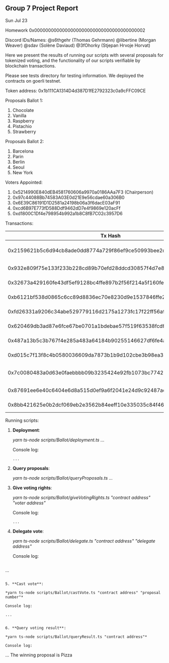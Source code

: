## Group 7 Project Report

Sun Jul 23

Homework 0x0000000000000000000000000000000000000002

Discord IDs/Names: @s6thgehr (Thomas Gehrmann) @libertine (Morgan Weaver) @sdav (Solène Daviaud) @3fOhorky (Stjepan Hrvoje Horvat)

Here we present the results of running our scripts with several proposals for tokenized voting, and the functionality of our scripts verifiable by blockchain transactions.

Please see tests directory for testing information. We deployed the contracts on goerli testnet.

Token address: 0x1b111CA1314D4d387D1fE2792323c0a9cFFC09CE

Proposals Ballot 1: 

1. Chocolate
2. Vanilla
3. Raspberry
4. Pistachio
5. Strawberry

Proposals Ballot 2:

1. Barcelona
2. Parin
3. Berlin
4. Seoul
5. New York

Voters Appointed:

1. 0x5214990E840dEB4581760606a9970a0186AAa7F3 (Chairperson)
2. 0x97c44088Bb74583A03E0d21E9e56cdae60a306B0
3. 0x6E39C86191D1D2581a24198b06a3f6dacE03aF91
4. 0xcd6B97E773fD588Ddf9462dD7e4f9869e120acFf
5. 0xd1800C1Df4e798954b992a1b8C8fB7C02c3957D6

Transactions:

| Tx Hash                                                            | From                                       | To  | Action            | Notes             |
| ------------------------------------------------------------------ | ------------------------------------------ | --- | ----------------- | ----------------- |
| 0x2159621b5c6d94cb8ade0dd8774a729f86ef9ce50993bee2c00e8e8f55ef52fe | 0x5214990e840deb4581760606a9970a0186aaa7f3 | 0x1b111ca1314d4d387d1fe2792323c0a9cffc09ce | run tokenDeployment.ts | Token Contract Creation |
| 0x932e809f75e133f233b228cd89b70efd28ddcd30857f4d7e8fcd06411b2889f5 | 0x5214990e840deb4581760606a9970a0186aaa7f3 | 0x1b111ca1314d4d387d1fe2792323c0a9cffc09ce | run mint.ts | Mint Token |
| 0x32673a429160fe43df5ef9128bc4ffe897b2f56f214a5f160fec6eaf78bdc96c | 0x5214990e840deb4581760606a9970a0186aaa7f3 | 0x1b111ca1314d4d387d1fe2792323c0a9cffc09ce | run mint.ts | Mint Token |
| 0xb6121bf538d0865c6cc89d8836ec70e8230d9e1537846ffe290dc32133b0552b | 0x5214990e840deb4581760606a9970a0186aaa7f3 | 0x1b111ca1314d4d387d1fe2792323c0a9cffc09ce | run mint.ts | Mint Token |
| 0xfd26331a9206c34abe529779116d2175a1273fc17f22ff56a90246a36b7ad3a3 | 0x5214990e840deb4581760606a9970a0186aaa7f3 | 0x1b111ca1314d4d387d1fe2792323c0a9cffc09ce | run mint.ts | Mint Token |
| 0x620469db3ad87e6fce67be0701a1bdebae57f519f63538fcdf8296e32100abc8 | 0x5214990e840deb4581760606a9970a0186aaa7f3 | 0x1b111ca1314d4d387d1fe2792323c0a9cffc09ce | run mint.ts | Mint Token |
| 0x487a13b5c3b767f4e285a483a64184b90255146627df6fe4aaebb1674c6ae913 | 0x5214990e840deb4581760606a9970a0186aaa7f3 | 0x1b111ca1314d4d387d1fe2792323c0a9cffc09ce | run delegate.ts | Delegate Votes |
| 0xd015c7f13f8c4b0580036609da7873b1b9d102cbe3b98ea39fb16cf4bae2ac73 | 0x5214990e840deb4581760606a9970a0186aaa7f3 | 0x1b111ca1314d4d387d1fe2792323c0a9cffc09ce | run delegate.ts | Delegate Votes |
| 0x7c0080483a0d63e0faebbbb09b3235424e92fb1073bc77428f512db62cb26919 | 0xcd6B97E773fD588Ddf9462dD7e4f9869e120acFf | 0x1b111CA1314D4d387D1fE2792323c0a9cFFC09CE | run delegate.ts | Delegate self as voter |
| 0x87691ee6e40c6404e6d8a515d0ef9a6f2041e24d9c92487aca62d24b136cedc3 | 0x97c44088bb74583a03e0d21e9e56cdae60a306b0 | 0x1b111ca1314d4d387d1fe2792323c0a9cffc09ce | run delegate.ts | Delegate Votes |
| 0x8bb421625e0b2dcf069eb2e3562b84eeff10e335035c84f4696ab419ebab7b6a | 0x5214990e840deb4581760606a9970a0186aaa7f3 | 0x1b111ca1314d4d387d1fe2792323c0a9cffc09ce | run delegate.ts | Delegate Votes |

Running scripts:

1. **Deployment**:

   *yarn ts-node scripts/Ballot/deployment.ts ...*
   
   Console log:
   ```
   ...
   ```
   
2. **Query proposals**:

   *yarn ts-node scripts/Ballot/queryProposals.ts ...*
   

3. **Give voting rights**:

   *yarn ts-node scripts/Ballot/giveVotingRights.ts "contract address" "voter address"*
   
   Console log:
   ```
   ...
   ```
   
4. **Delegate vote**:

   *yarn ts-node scripts/Ballot/delegate.ts "contract address" "delegate address"*
   
   Console log:
   ```
  ...
   ```
   
5. **Cast vote**:

   *yarn ts-node scripts/Ballot/castVote.ts "contract address" "proposal number"*
   
   Console log:
   ```
    ... 
   ```
   
6. **Query voting result**:

   *yarn ts-node scripts/Ballot/queryResult.ts "contract address"*
   
   Console log:
   ```
   ...
   The winning proposal is Pizza
   ```

